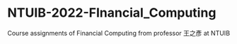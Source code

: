 # NTUIB-2022-FInancial_Computing
Course assignments of Financial Computing from professor 王之彥 at NTUIB
